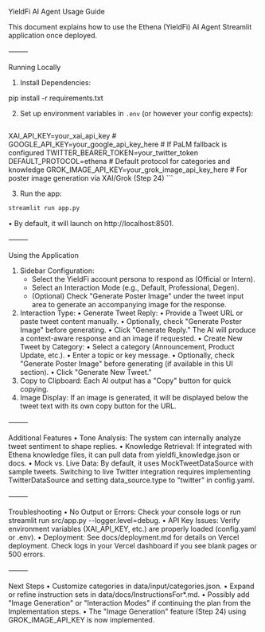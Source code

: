 YieldFi AI Agent Usage Guide

This document explains how to use the Ethena (YieldFi) AI Agent Streamlit application once deployed.

⸻

Running Locally
   1. Install Dependencies:

pip install -r requirements.txt


   2. Set up environment variables in `.env` (or however your config expects):

      ```bash
XAI_API_KEY=your_xai_api_key
      # GOOGLE_API_KEY=your_google_api_key_here # If PaLM fallback is configured
TWITTER_BEARER_TOKEN=your_twitter_token
      DEFAULT_PROTOCOL=ethena # Default protocol for categories and knowledge
      GROK_IMAGE_API_KEY=your_grok_image_api_key_here # For poster image generation via XAI/Grok (Step 24)
      ```


   3. Run the app:

   ```bash
   streamlit run app.py
   ```

   •  By default, it will launch on http://localhost:8501.

⸻

Using the Application
   1. Sidebar Configuration:
      - Select the YieldFi account persona to respond as (Official or Intern).
      - Select an Interaction Mode (e.g., Default, Professional, Degen).
      - (Optional) Check "Generate Poster Image" under the tweet input area to generate an accompanying image for the response.
      <!-- TODO: Insert screenshot of the tweet input area showing the "Generate Poster Image" checkbox -->
   2. Interaction Type:
   •  Generate Tweet Reply:
   •  Provide a Tweet URL or paste tweet content manually.
   •  Optionally, check "Generate Poster Image" before generating.
   •  Click "Generate Reply." The AI will produce a context-aware response and an image if requested.
   •  Create New Tweet by Category:
   •  Select a category (Announcement, Product Update, etc.).
   •  Enter a topic or key message.
   •  Optionally, check "Generate Poster Image" before generating (if available in this UI section).
   •  Click "Generate New Tweet."
   3. Copy to Clipboard: Each AI output has a "Copy" button for quick copying.
   4. Image Display: If an image is generated, it will be displayed below the tweet text with its own copy button for the URL.

⸻

Additional Features
   •  Tone Analysis: The system can internally analyze tweet sentiment to shape replies.
   •  Knowledge Retrieval: If integrated with Ethena knowledge files, it can pull data from yieldfi_knowledge.json or docs.
   •  Mock vs. Live Data: By default, it uses MockTweetDataSource with sample tweets. Switching to live Twitter integration requires implementing TwitterDataSource and setting data_source.type to "twitter" in config.yaml.

⸻

Troubleshooting
   •  No Output or Errors: Check your console logs or run streamlit run src/app.py --logger.level=debug.
   •  API Key Issues: Verify environment variables (XAI_API_KEY, etc.) are properly loaded (config.yaml or .env).
   •  Deployment: See docs/deployment.md for details on Vercel deployment. Check logs in your Vercel dashboard if you see blank pages or 500 errors.

⸻

Next Steps
   •  Customize categories in data/input/categories.json.
   •  Expand or refine instruction sets in data/docs/InstructionsFor*.md.
   •  Possibly add "Image Generation" or "Interaction Modes" if continuing the plan from the Implementation steps.
   •  The "Image Generation" feature (Step 24) using GROK_IMAGE_API_KEY is now implemented.
